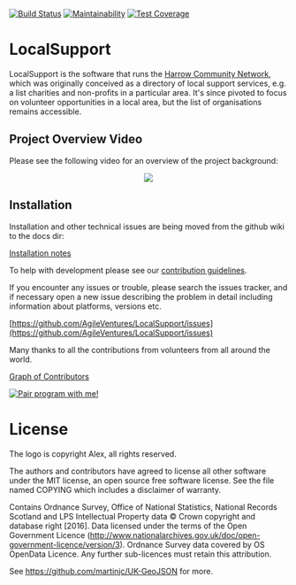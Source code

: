 [![Build Status](https://travis-ci.org/AgileVentures/LocalSupport.png)](https://travis-ci.org/AgileVentures/LocalSupport) [![Maintainability](https://api.codeclimate.com/v1/badges/3448f654adcdfe34b007/maintainability)](https://codeclimate.com/github/AgileVentures/LocalSupport/maintainability) [![Test Coverage](https://api.codeclimate.com/v1/badges/3448f654adcdfe34b007/test_coverage)](https://codeclimate.com/github/AgileVentures/LocalSupport/test_coverage)

LocalSupport
============

LocalSupport is the software that runs the [Harrow Community Network](https://www.harrowcn.org.uk/), which was originally conceived as a directory of local support services, e.g. a list charities and non-profits in a particular area.  It's since pivoted to focus on volunteer opportunities in a local area, but the list of organisations remains accessible. 

Project Overview Video
----------------------

Please see the following video for an overview of the project background:

<p align="center">
  <a href="http://www.youtube.com/watch?v=TM37kPVpDZ0" title="LocalSupport Overview">
    <img src="http://img.youtube.com/vi/TM37kPVpDZ0/0.jpg">
  </a>
</p>

Installation
------------

Installation and other technical issues are being moved from the github wiki to the docs dir:

[Installation notes](https://github.com/AgileVentures/LocalSupport/blob/develop/docs/installation.md#installation)

To help with development please see our [contribution guidelines](CONTRIBUTING.md).

If you encounter any issues or trouble, please search the issues tracker, and if necessary open a new issue describing the problem in detail including information about platforms, versions etc. 

[https://github.com/AgileVentures/LocalSupport/issues](https://github.com/AgileVentures/LocalSupport/issues)

Many thanks to all the contributions from volunteers from all around the world.

[Graph of Contributors](https://github.com/AgileVentures/LocalSupport/contributors)

<a href="mailto:tansaku@gmail.com?subject=Pairing on LocalSupport" title="Pair program with me!">
  <img  src="http://pairprogramwith.me/badge.png"
        alt="Pair program with me!" />
</a>

License
=======

The logo is copyright Alex, all rights reserved.

The authors and contributors have agreed to license all other software
under the MIT license, an open source free software license. See the
file named COPYING which includes a disclaimer of warranty.

Contains Ordnance Survey, Office of National Statistics, National Records Scotland and LPS Intellectual Property data © Crown copyright and database right [2016]. Data licensed under the terms of the Open Government Licence (http://www.nationalarchives.gov.uk/doc/open-government-licence/version/3). Ordnance Survey data covered by OS OpenData Licence.  Any further sub-licences must retain this attribution.

See https://github.com/martinjc/UK-GeoJSON for more.

